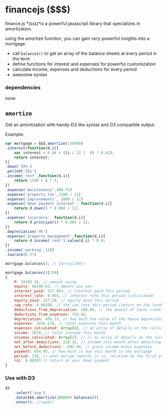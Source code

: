 # financejs ($$$)
finance.js *(`$$$`)*is a powerful javascript library that specializes in amortization.

using the amortize function, you can gain very powerful insights into a mortgage. 

- call `balances()` to get an array of the balance sheets at every period in the term
- define functions for interest and expenses for powerful customization
- calculate income, expenses and deductions for every period
- awesome syntax

### dependencies
none

## `amortize`
Get an amortization with handy-D3 like syntax and D3 compatible output.

Example:

```javascript
var mortgage = $$$.amortize(136900)
.interest(function(d,i){
	var interest = 0.04 + ((i / 12 /  8) * 0.01);
	return interest;
})
.down('20%')
.period('25y')
.income('rent',function(d,i){
	return 1100 + i * 3;
})
.expense('maintenance',400.75)
.expense('property tax',1200 / 12)
.expense('improvements', 1000 / 12)
.expense('down payment interest', function(d,i){
	return d.down() * 0.068 / 12;
})
.expense('insurance', function(d,i){
	return d.principal() * 0.005 / 12;
})
.depreciation('4%')
.expense('property management',function(d,i){
	return d.income('rent').value(d,i) * 0.8;
})
.income('parking',120)
.taxrate(0.37)

mortgage.balances(); // [Array(240)]

mortgage.balances()[150]
{	
	P: 70359.36, // amount owing
	equity: 66540.63, // amount you own
	interest_paid: 327.663, // interest paid this period 
	interest_rate: 0.055, // interest rate this period (calculated)
	equity_paid: 327.29, // equity paid this period
	cap_rate: 0.00208, // the cap rate this period (return on the lender's principal)
	deductions_from_depreciation: 168.84, // the amount of taxes credits available from depreciation
	deductions_from_expenses: 753.42,
	depreciation: 456.33, // how much the value of the house depreciated
	expenses: 2036.278, // total expenses this month
	expenses_calculated: Array[6], // an array of details on the calculated expenses
	income: 1670, // total inocome this month
	incomes_calculated: Array[2], // // an array of details on the calculated incomes
	net_after_deductions: 228.32, // income this month after deducting expenses and depreciation from taxes
	net_before_deductions: -693.94, // gross income minus expenses
	payment: 654.95, // how much is due this month in the mortgage
	period: 150, // what period (month) it is, relative to the first payment at 0
	roi: 0.00343 // return on your down payment
}
```
      
### Use with D3

```javascript
d3
	.select('svg')
	.data($$$.amortize(100000).balances())
	.enter(); //sweet!
```
